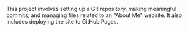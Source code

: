 This project involves setting up a Git repository, making meaningful commits, and managing files related to an "About Me" website. It also includes deploying the site to GitHub Pages.